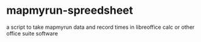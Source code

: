 # mapmyrun-spreedsheet
a script to take mapmyrun data and record times in libreoffice calc or other office suite software 
